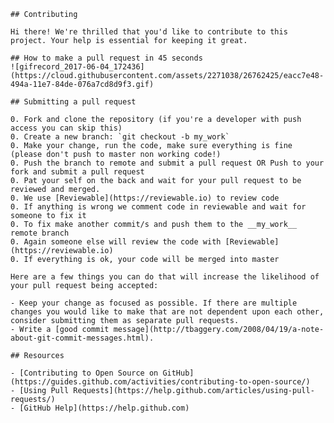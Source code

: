 ```
## Contributing
```


    Hi there! We're thrilled that you'd like to contribute to this project. Your help is essential for keeping it great.

    ## How to make a pull request in 45 seconds
    ![gifrecord_2017-06-04_172436](https://cloud.githubusercontent.com/assets/2271038/26762425/eacc7e48-494a-11e7-84de-076a7cd8d9f3.gif)

    ## Submitting a pull request

    0. Fork and clone the repository (if you're a developer with push access you can skip this)
    0. Create a new branch: `git checkout -b my_work`
    0. Make your change, run the code, make sure everything is fine (please don't push to master non working code!)
    0. Push the branch to remote and submit a pull request OR Push to your fork and submit a pull request
    0. Pat your self on the back and wait for your pull request to be reviewed and merged.
    0. We use [Reviewable](https://reviewable.io) to review code
    0. If anything is wrong we comment code in reviewable and wait for someone to fix it
    0. To fix make another commit/s and push them to the __my_work__ remote branch
    0. Again someone else will review the code with [Reviewable](https://reviewable.io)
    0. If everything is ok, your code will be merged into master

    Here are a few things you can do that will increase the likelihood of your pull request being accepted:

    - Keep your change as focused as possible. If there are multiple changes you would like to make that are not dependent upon each other, consider submitting them as separate pull requests.
    - Write a [good commit message](http://tbaggery.com/2008/04/19/a-note-about-git-commit-messages.html).

    ## Resources

    - [Contributing to Open Source on GitHub](https://guides.github.com/activities/contributing-to-open-source/)
    - [Using Pull Requests](https://help.github.com/articles/using-pull-requests/)
    - [GitHub Help](https://help.github.com)



